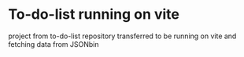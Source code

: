 # To-do-list running on vite

project from to-do-list repository transferred to be running on vite and fetching data from JSONbin
